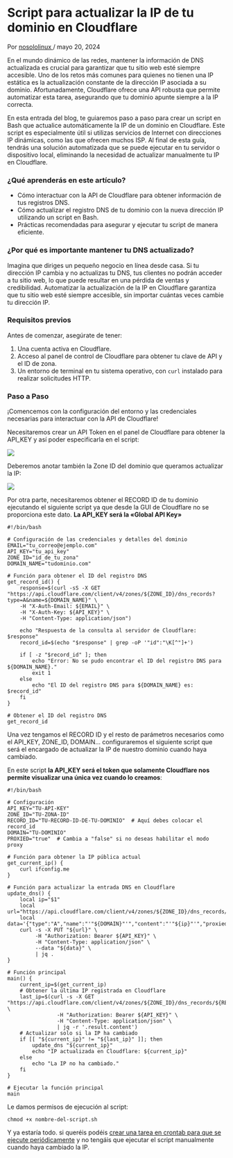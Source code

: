 # Script para actualizar la IP de tu dominio en Cloudflare

Por [nosololinux ](https://nosololinux.es/author/admin/ "Ver todas las entradas de nosololinux")/ mayo 20, 2024

En  el mundo dinámico de las redes, mantener la información de DNS  actualizada es crucial para garantizar que tu sitio web esté siempre  accesible. Uno de los retos más comunes para quienes no tienen una IP  estática es la actualización constante de la dirección IP asociada a su  dominio. Afortunadamente, Cloudflare ofrece una API robusta que permite  automatizar esta tarea, asegurando que tu dominio apunte siempre a la IP  correcta.

En esta entrada del blog, te guiaremos paso a paso para  crear un script en Bash que actualice automáticamente la IP de un  dominio en Cloudflare. Este script es especialmente útil si utilizas  servicios de Internet con direcciones IP dinámicas, como las que ofrecen  muchos ISP. Al final de esta guía, tendrás una solución automatizada  que se puede ejecutar en tu servidor o dispositivo local, eliminando la  necesidad de actualizar manualmente tu IP en Cloudflare.

### ¿Qué aprenderás en este artículo?

- Cómo interactuar con la API de Cloudflare para obtener información de tus registros DNS.
- Cómo actualizar el registro DNS de tu dominio con la nueva dirección IP utilizando un script en Bash.
- Prácticas recomendadas para asegurar y ejecutar tu script de manera eficiente.

### ¿Por qué es importante mantener tu DNS actualizado?

Imagina  que diriges un pequeño negocio en línea desde casa. Si tu dirección IP  cambia y no actualizas tu DNS, tus clientes no podrán acceder a tu sitio  web, lo que puede resultar en una pérdida de ventas y credibilidad.  Automatizar la actualización de la IP en Cloudflare garantiza que tu  sitio web esté siempre accesible, sin importar cuántas veces cambie tu  dirección IP.

### Requisitos previos

Antes de comenzar, asegúrate de tener:

1. Una cuenta activa en Cloudflare.
2. Acceso al panel de control de Cloudflare para obtener tu clave de API y el ID de zona.
3. Un entorno de terminal en tu sistema operativo, con `curl` instalado para realizar solicitudes HTTP.

### Paso a Paso

¡Comencemos con la configuración del entorno y las credenciales necesarias para interactuar con la API de Cloudflare!

Necesitaremos crear un API Token en el panel de Cloudflare para obtener la API_KEY y así poder especificarla en el script:

![](https://nosololinux.es/wp-content/uploads/2024/05/api-tokens.png)

Deberemos anotar también la Zone ID del dominio que queramos actualizar la IP:

![](https://nosololinux.es/wp-content/uploads/2024/05/API-Zone.png)

Por  otra parte, necesitaremos obtener el RECORD ID de tu dominio ejecutando  el siguiente script ya que desde la GUI de Cloudflare no se proporciona  este dato. **La API_KEY será la «Global API Key»**

```
#!/bin/bash

# Configuración de las credenciales y detalles del dominio
EMAIL="tu_correo@ejemplo.com"
API_KEY="tu_api_key"
ZONE_ID="id_de_tu_zona"
DOMAIN_NAME="tudominio.com"

# Función para obtener el ID del registro DNS
get_record_id() {
    response=$(curl -sS -X GET "https://api.cloudflare.com/client/v4/zones/${ZONE_ID}/dns_records?type=A&name=${DOMAIN_NAME}" \
    -H "X-Auth-Email: ${EMAIL}" \
    -H "X-Auth-Key: ${API_KEY}" \
    -H "Content-Type: application/json")

    echo "Respuesta de la consulta al servidor de Cloudflare: $response"
    record_id=$(echo "$response" | grep -oP '"id":"\K[^"]+')

    if [ -z "$record_id" ]; then
        echo "Error: No se pudo encontrar el ID del registro DNS para ${DOMAIN_NAME}."
        exit 1
    else
        echo "El ID del registro DNS para ${DOMAIN_NAME} es: $record_id"
    fi
}

# Obtener el ID del registro DNS
get_record_id
```

Una vez tengamos el RECORD ID y el resto de  parámetros necesarios como el API_KEY, ZONE_ID, DOMAIN… configuraremos  el siguiente script que será el encargado de actualizar la IP de nuestro  dominio cuando haya cambiado.

En este script **la API_KEY será el token que solamente Cloudflare nos permite visualizar una única vez cuando lo creamos**:

```
#!/bin/bash

# Configuración
API_KEY="TU-API-KEY"
ZONE_ID="TU-ZONA-ID"
RECORD_ID="TU-RECORD-ID-DE-TU-DOMINIO"  # Aquí debes colocar el record_id
DOMAIN="TU-DOMINIO"
PROXIED="true"  # Cambia a "false" si no deseas habilitar el modo proxy

# Función para obtener la IP pública actual
get_current_ip() {
    curl ifconfig.me
}

# Función para actualizar la entrada DNS en Cloudflare
update_dns() {
    local ip="$1"
    local url="https://api.cloudflare.com/client/v4/zones/${ZONE_ID}/dns_records/${RECORD_ID}"
    local data='{"type":"A","name":"'"${DOMAIN}"'","content":"'"${ip}"'","proxied":'"${PROXIED}"'}'
    curl -s -X PUT "${url}" \
         -H "Authorization: Bearer ${API_KEY}" \
         -H "Content-Type: application/json" \
         --data "${data}" \
         | jq .
}

# Función principal
main() {
    current_ip=$(get_current_ip)
    # Obtener la última IP registrada en Cloudflare
    last_ip=$(curl -s -X GET "https://api.cloudflare.com/client/v4/zones/${ZONE_ID}/dns_records/${RECORD_ID}" \
                -H "Authorization: Bearer ${API_KEY}" \
                -H "Content-Type: application/json" \
                | jq -r '.result.content')
    # Actualizar solo si la IP ha cambiado
    if [[ "${current_ip}" != "${last_ip}" ]]; then
        update_dns "${current_ip}"
        echo "IP actualizada en Cloudflare: ${current_ip}"
    else
        echo "La IP no ha cambiado."
    fi
}

# Ejecutar la función principal
main
```

Le damos permisos de ejecución al script:

```
chmod +x nombre-del-script.sh
```

Y ya estaría todo. si queréis podéis [crear una tarea en crontab para que se ejecute periódicamente](https://nosololinux.es/como-configurar-y-gestionar-tareas-cron-en-linux-para-automatizar-tareas-repetitivas/) y no tengáis que ejecutar el script manualmente cuando haya cambiado la IP.